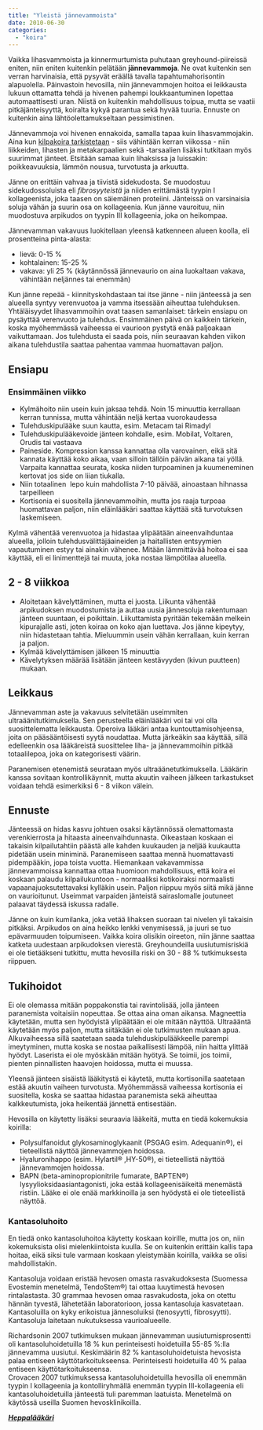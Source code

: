 ```yaml
---
title: "Yleistä jännevammoista"
date: 2010-06-30
categories: 
  - "koira"
---
```


Vaikka lihasvammoista ja kinnermurtumista puhutaan greyhound-piireissä eniten, niin eniten kuitenkin pelätään **jännevammoja**. Ne ovat kuitenkin sen verran harvinaisia, että pysyvät eräällä tavalla tapahtumahorisontin alapuolella. Päinvastoin hevosilla, niin jännevammojen hoitoa ei leikkausta lukuun ottamatta tehdä ja hivenen pahempi loukkaantuminen lopettaa automaattisesti uran. Niistä on kuitenkin mahdollisuus toipua, mutta se vaatii pitkäjänteisyyttä, koiralta kykyä parantua sekä hyvää tuuria. Ennuste on kuitenkin aina lähtöolettamukseltaan pessimistinen.

<!--more-->

Jännevammoja voi hivenen ennakoida, samalla tapaa kuin lihasvammojakin. Aina kun [kilpakoira tarkistetaan](https://www.katiska.eu/terveys/rasitus-terveys/koiran-lihaksiston-rutiinitarkastus/) - siis vähintään kerran viikossa - niin liikkeiden, lihasten ja metakarpaalien sekä -tarsaalien lisäksi tutkitaan myös suurimmat jänteet. Etsitään samaa kuin lihaksissa ja luissakin: poikkeavuuksia, lämmön nousua, turvotusta ja arkuutta.

Jänne on erittäin vahvaa ja tiivistä sidekudosta. Se muodostuu sidekudossoluista eli _fibrosyyteistä_ ja niiden erittämästä tyypin I kollageenista, joka taasen on säiemäinen proteiini. Jänteissä on varsinaisia soluja vähän ja suurin osa on kollageenia. Kun jänne vauroituu, niin muodostuva arpikudos on tyypin III kollageenia, joka on heikompaa.

Jännevamman vakavuus luokitellaan yleensä katkenneen alueen koolla, eli prosentteina pinta-alasta:

- lievä: 0-15 %
- kohtalainen: 15-25 %
- vakava: yli 25 % (käytännössä jännevaurio on aina luokaltaan vakava, vähintään neljännes tai enemmän)

Kun jänne repeää - kiinnityskohdastaan tai itse jänne - niin jänteessä ja sen alueella syntyy verenvuotoa ja vamma itsessään aiheuttaa tulehduksen. Yhtäläisyydet lihasvammoihin ovat taasen samanlaiset: tärkein ensiapu on pysäyttää verenvuoto ja tulehdus. Ensimmäinen päivä on kaikkein tärkein, koska myöhemmässä vaiheessa ei vaurioon pystytä enää paljoakaan vaikuttamaan. Jos tulehdusta ei saada pois, niin seuraavan kahden viikon aikana tulehdustila saattaa pahentaa vammaa huomattavan paljon.

## Ensiapu

### Ensimmäinen viikko

- Kylmähoito niin usein kuin jaksaa tehdä. Noin 15 minuuttia kerrallaan kerran tunnissa, mutta vähintään neljä kertaa vuorokaudessa
- Tulehduskipulääke suun kautta, esim. Metacam tai Rimadyl
- Tulehduskipulääkevoide jänteen kohdalle, esim. Mobilat, Voltaren, Orudis tai vastaava
- Paineside. Kompression kanssa kannattaa olla varovainen, eikä sitä kannata käyttää koko aikaa, vaan silloin tällöin päivän aikana tai yöllä. Varpaita kannattaa seurata, koska niiden turpoaminen ja kuumeneminen kertovat jos side on liian tiukalla.
- Niin totaalinen  lepo kuin mahdollista 7-10 päivää, ainoastaan hihnassa tarpeilleen
- Kortisonia ei suositella jännevammoihin, mutta jos raaja turpoaa huomattavan paljon, niin eläinlääkäri saattaa käyttää sitä turvotuksen laskemiseen.

Kylmä vähentää verenvuotoa ja hidastaa ylipäätään aineenvaihduntaa alueella, jolloin tulehdusvälittäjäaineiden ja haitallisten entsyymien vapautuminen estyy tai ainakin vähenee. Mitään lämmittävää hoitoa ei saa käyttää, eli ei linimenttejä tai muuta, joka nostaa lämpötilaa alueella.

## 2 - 8 viikkoa

- Aloitetaan kävelyttäminen, mutta ei juosta. Liikunta vähentää arpikudoksen muodostumista ja auttaa uusia jännesoluja rakentumaan jänteen suuntaan, ei poikittain. Liikuttamista pyritään tekemään melkein kipurajalle asti, joten koiraa on koko ajan luettava. Jos jänne kipeytyy, niin hidastetaan tahtia. Mieluummin usein vähän kerrallaan, kuin kerran ja paljon.
- Kylmää kävelyttämisen jälkeen 15 minuuttia
- Kävelytyksen määrää lisätään jänteen kestävyyden (kivun puutteen) mukaan.

## Leikkaus

Jännevamman aste ja vakavuus selvitetään useimmiten ultraäänitutkimuksella. Sen perusteella eläinlääkäri voi tai voi olla suosittelematta leikkausta. Operoiva lääkäri antaa kuntouttamisohjeensa, joita on pääsääntöisesti syytä noudattaa. Mutta järkeäkin saa käyttää, sillä edelleenkin osa lääkäreistä suosittelee liha- ja jännevammoihin pitkää totaalilepoa, joka on kategorisesti väärin.

Paranemisen etenemistä seurataan myös ultraäänetutkimuksella. Lääkärin kanssa sovitaan kontrollikäynnit, mutta akuutin vaiheen jälkeen tarkastukset voidaan tehdä esimerkiksi 6 - 8 viikon välein.

## Ennuste

Jänteessä on hidas kasvu johtuen osaksi käytännössä olemattomasta verenkierrosta ja hitaasta aineenvaihdunnasta. Oikeastaan koskaan ei takaisin kilpailutahtiin päästä alle kahden kuukauden ja neljää kuukautta pidetään usein miniminä. Paranemiseen saattaa mennä huomattavasti pidempääkin, jopa toista vuotta. Hiemankaan vakavammissa jännevammoissa kannattaa ottaa huomioon mahdollisuus, että koira ei koskaan palaudu kilpailukuntoon - normaaliksi kotikoiraksi normaalisti vapaanajuoksutettavaksi kylläkin usein. Paljon riippuu myös siitä mikä jänne on vaurioitunut. Useimmat varpaiden jänteistä sairaslomalle joutuneet palaavat täydessä iskussa radalle.

Jänne on kuin kumilanka, joka vetää lihaksen suoraan tai nivelen yli takaisin pitkäksi. Arpikudos on aina heikko lenkki venymisessä, ja juuri se tuo epävarmuuden toipumiseen. Vaikka koira olisikin oireeton, niin jänne saattaa katketa uudestaan arpikudoksen vierestä. Greyhoundeilla uusiutumisriskiä ei ole tietääkseni tutkittu, mutta hevosilla riski on 30 - 88 % tutkimuksesta riippuen.

## Tukihoidot

Ei ole olemassa mitään poppakonstia tai ravintolisää, jolla jänteen paranemista voitaisiin nopeuttaa. Se ottaa aina oman aikansa. Magneettia käytetään, mutta sen hyödyistä ylipäätään ei ole mitään näyttöä. Ultraääntä käytetään myös paljon, mutta siitäkään ei ole tutkimusten mukaan apua. Alkuvaiheessa sillä saatetaan saada tulehduskipulääkkeelle parempi imeytyminen, mutta koska se nostaa paikallisesti lämpöä, niin haitta ylittää hyödyt. Laserista ei ole myöskään mitään hyötyä. Se toimii, jos toimii, pienten pinnallisten haavojen hoidossa, mutta ei muussa.

Yleensä jänteen sisäistä lääkitystä ei käytetä, mutta kortisonilla saatetaan estää akuutin vaiheen turvotusta. Myöhemmässä vaiheessa kortisonia ei suositella, koska se saattaa hidastaa paranemista sekä aiheuttaa kalkkeutumista, joka heikentää jännettä entisestään.

Hevosilla on käytetty lisäksi seuraavia lääkeitä, mutta en tiedä kokemuksia koirilla:

- Polysulfanoidut glykosaminoglykaanit (PSGAG esim. Adequanin®), ei tieteellistä näyttöä jännevammojen hoidossa.
- Hyaluronihappo (esim. Hylartil® ,HY-50®), ei tieteellistä näyttöä jännevammojen hoidossa.
- BAPN (beta-aminopropionitrile fumarate, BAPTEN®) lysyylioksidaasiantagonisti, joka estää kollageenisäikeitä menemästä ristiin. Lääke ei ole enää markkinoilla ja sen hyödystä ei ole tieteellistä näyttöä.

### Kantasoluhoito

En tiedä onko kantasoluhoitoa käytetty koskaan koirille, mutta jos on, niin kokemuksista olisi mielenkiintoista kuulla. Se on kuitenkin erittäin kallis tapa hoitaa, eikä siksi tule varmaan koskaan yleistymään koirilla, vaikka se olisi mahdollistakin.

Kantasoluja voidaan eristää hevosen omasta rasvakudoksesta (Suomessa Evostemin menetelmä, TendoStem®) tai ottaa luuytimestä hevosen rintalastasta. 30 grammaa hevosen omaa rasvakudosta, joka on otettu hännän tyvestä, lähetetään laboratorioon, jossa kantasoluja kasvatetaan. Kantasoluilla on kyky erikoistua jännesoluiksi (tenosyytti, fibrosyytti). Kantasoluja laitetaan nukutuksessa vaurioalueelle.

Richardsonin 2007 tutkimuksen mukaan jännevamman uusiutumisprosentti oli kantasoluhoidetuilla 18 % kun perinteisesti hoidetuilla 55-85 %:lla jännevamma uusiutui. Keskimäärin 82 % kantasoluhoidetuista hevosista palaa entiseen käyttötarkoitukseensa. Perinteisesti hoidetuilla 40 % palaa entiseen käyttötarkoitukseensa.  
Crovacen 2007 tutkimuksessa kantasoluhoidetuilla hevosilla oli enemmän tyypin I kollageenia ja kontolliryhmällä enemmän tyypin III-kollageenia eli kantasoluhoidetuilla jänteestä tuli paremman laatuista. Menetelmä on käytössä useilla Suomen hevosklinikoilla.

_**[Heppalääkäri](http://www.heppalaakari.fi/jannevamma.html)**_

